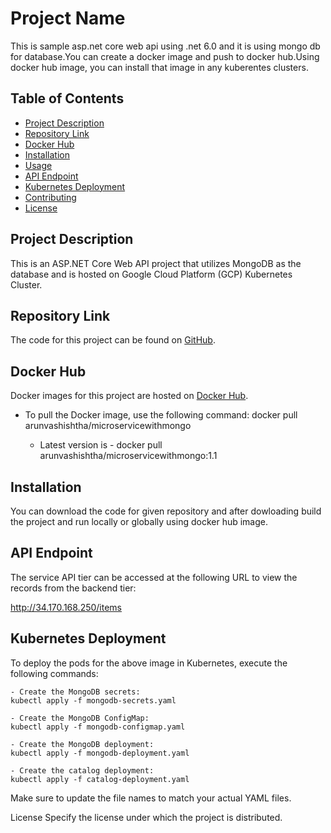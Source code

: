 # Project Name

This is sample asp.net core web api using .net 6.0 and it is using mongo db for database.You can create a docker image and push to docker hub.Using docker hub image, you can install that image in any kuberentes clusters.

## Table of Contents

- [Project Description](#project-description)
- [Repository Link](#repository-link)
- [Docker Hub](#docker-hub)
- [Installation](#installation)
- [Usage](#usage)
- [API Endpoint](#api-endpoint)
- [Kubernetes Deployment](#kubernetes-deployment)
- [Contributing](#contributing)
- [License](#license)

## Project Description

This is an ASP.NET Core Web API project that utilizes MongoDB as the database and is hosted on Google Cloud Platform (GCP) Kubernetes Cluster.

## Repository Link

The code for this project can be found on [GitHub](https://github.com/ArunVashishtha/MicroService_MongoDB_K8).

## Docker Hub

Docker images for this project are hosted on [Docker Hub](https://hub.docker.com/r/arunvashishtha/microservicewithmongo).

 - To pull the Docker image, use the following command:
   docker pull arunvashishtha/microservicewithmongo

   - Latest version is - docker pull arunvashishtha/microservicewithmongo:1.1

## Installation
You can download the code for given repository and after dowloading build the project and run locally or globally using docker hub image.

## API Endpoint
The service API tier can be accessed at the following URL to view the records from the backend tier:

http://34.170.168.250/items

## Kubernetes Deployment
To deploy the pods for the above image in Kubernetes, execute the following commands:

    - Create the MongoDB secrets:
    kubectl apply -f mongodb-secrets.yaml

    - Create the MongoDB ConfigMap:
    kubectl apply -f mongodb-configmap.yaml

    - Create the MongoDB deployment:
    kubectl apply -f mongodb-deployment.yaml

    - Create the catalog deployment:
    kubectl apply -f catalog-deployment.yaml

Make sure to update the file names to match your actual YAML files.

License
Specify the license under which the project is distributed.




